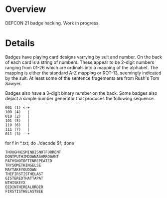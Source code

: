 Overview
========

DEFCON 21 badge hacking.  Work in progress.

Details
=======
Badges have playing card designs varrying by suit and number.  On the
back of each card is a string of numbers.  These appear to be 2-digit
numbers ranging from 01-26 which are ordinals into a mapping of
the alphabet.  The mapping is either the standard A-Z mapping or ROT-13,
seemingly indicated by the suit.  At least some of the sentence
fragements are from Rush's Tom Sawyer.

Badges also have a 3-digit binary number on the back.  Some badges also
depict a simple number generator that produces the following sequence.

    001 (1) <-+
    100 (4)   |
    010 (2)   |
    101 (5)   |
    110 (6)   |
    111 (7)   |
    011 (3) --+


for f in *.txt; do ./decode $f; done

    THOUGHHISMINDISNOTFORRENT
    DONTPUTHIMDOWNASARROGANT
    PATHSNOTOFTENREPEATED
    TRYSOMETHINGELSE
    MAYTAKEYOUDOWN
    THEFIRSTISTHELAST
    GISTEREDTHATTAPAT
    NTHISKEYX
    EEDINTHEREALORDER
    FIRSTISTHELASTBEE

